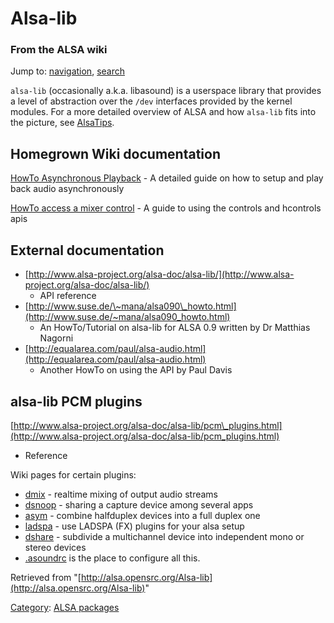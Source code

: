 Alsa-lib
========

### From the ALSA wiki

Jump to: [navigation](#mw-head), [search](#p-search)

`alsa-lib` (occasionally a.k.a. libasound) is a userspace library that
provides a level of abstraction over the `/dev` interfaces provided by
the kernel modules. For a more detailed overview of ALSA and how
`alsa-lib` fits into the picture, see [AlsaTips](/AlsaTips "AlsaTips").

Homegrown Wiki documentation
----------------------------

[HowTo Asynchronous
Playback](/HowTo_Asynchronous_Playback "HowTo Asynchronous Playback") -
A detailed guide on how to setup and play back audio asynchronously

[HowTo access a mixer
control](/HowTo_access_a_mixer_control "HowTo access a mixer control") -
A guide to using the controls and hcontrols apis

External documentation
----------------------

-   [http://www.alsa-project.org/alsa-doc/alsa-lib/](http://www.alsa-project.org/alsa-doc/alsa-lib/)
    - API reference
-   [http://www.suse.de/\~mana/alsa090\_howto.html](http://www.suse.de/~mana/alsa090_howto.html)
    - An HowTo/Tutorial on alsa-lib for ALSA 0.9 written by Dr Matthias
    Nagorni
-   [http://equalarea.com/paul/alsa-audio.html](http://equalarea.com/paul/alsa-audio.html)
    - Another HowTo on using the API by Paul Davis

alsa-lib PCM plugins
--------------------

[http://www.alsa-project.org/alsa-doc/alsa-lib/pcm\_plugins.html](http://www.alsa-project.org/alsa-doc/alsa-lib/pcm_plugins.html)
- Reference

Wiki pages for certain plugins:

-   [dmix](/Dmix "Dmix") - realtime mixing of output audio streams
-   [dsnoop](/Dsnoop "Dsnoop") - sharing a capture device among several
    apps
-   [asym](/Asym "Asym") - combine halfduplex devices into a full duplex
    one
-   [ladspa](/Ladspa "Ladspa") - use LADSPA (FX) plugins for your alsa
    setup
-   [dshare](/Dshare "Dshare") - subdivide a multichannel device into
    independent mono or stereo devices
-   [.asoundrc](/.asoundrc ".asoundrc") is the place to configure all
    this.

Retrieved from
"[http://alsa.opensrc.org/Alsa-lib](http://alsa.opensrc.org/Alsa-lib)"

[Category](/Special:Categories "Special:Categories"): [ALSA
packages](/Category:ALSA_packages "Category:ALSA packages")

